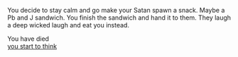 You decide to stay calm and go make your Satan spawn a snack. Maybe a Pb and J sandwich. You finish the sandwich and hand it to them. They laugh a deep wicked laugh and eat you instead.  

You have died  
[you start to think](you_start_to_think.md)